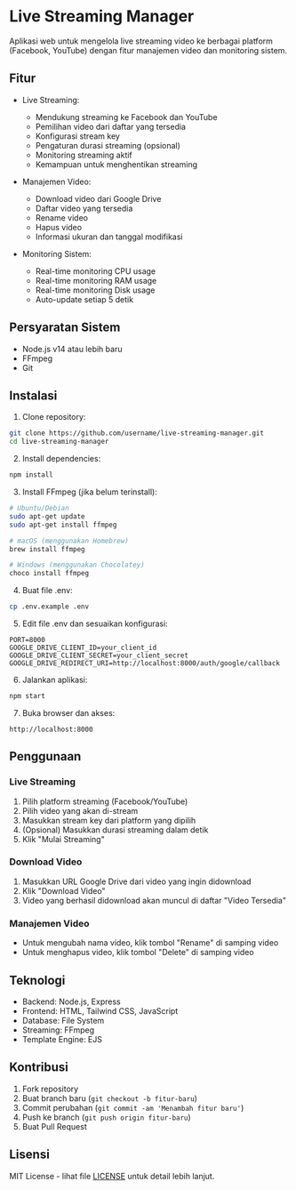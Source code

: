 # Live Streaming Manager

Aplikasi web untuk mengelola live streaming video ke berbagai platform (Facebook, YouTube) dengan fitur manajemen video dan monitoring sistem.

## Fitur

- Live Streaming:
  - Mendukung streaming ke Facebook dan YouTube
  - Pemilihan video dari daftar yang tersedia
  - Konfigurasi stream key
  - Pengaturan durasi streaming (opsional)
  - Monitoring streaming aktif
  - Kemampuan untuk menghentikan streaming

- Manajemen Video:
  - Download video dari Google Drive
  - Daftar video yang tersedia
  - Rename video
  - Hapus video
  - Informasi ukuran dan tanggal modifikasi

- Monitoring Sistem:
  - Real-time monitoring CPU usage
  - Real-time monitoring RAM usage
  - Real-time monitoring Disk usage
  - Auto-update setiap 5 detik

## Persyaratan Sistem

- Node.js v14 atau lebih baru
- FFmpeg
- Git

## Instalasi

1. Clone repository:
```bash
git clone https://github.com/username/live-streaming-manager.git
cd live-streaming-manager
```

2. Install dependencies:
```bash
npm install
```

3. Install FFmpeg (jika belum terinstall):
```bash
# Ubuntu/Debian
sudo apt-get update
sudo apt-get install ffmpeg

# macOS (menggunakan Homebrew)
brew install ffmpeg

# Windows (menggunakan Chocolatey)
choco install ffmpeg
```

4. Buat file .env:
```bash
cp .env.example .env
```

5. Edit file .env dan sesuaikan konfigurasi:
```
PORT=8000
GOOGLE_DRIVE_CLIENT_ID=your_client_id
GOOGLE_DRIVE_CLIENT_SECRET=your_client_secret
GOOGLE_DRIVE_REDIRECT_URI=http://localhost:8000/auth/google/callback
```

6. Jalankan aplikasi:
```bash
npm start
```

7. Buka browser dan akses:
```
http://localhost:8000
```

## Penggunaan

### Live Streaming

1. Pilih platform streaming (Facebook/YouTube)
2. Pilih video yang akan di-stream
3. Masukkan stream key dari platform yang dipilih
4. (Opsional) Masukkan durasi streaming dalam detik
5. Klik "Mulai Streaming"

### Download Video

1. Masukkan URL Google Drive dari video yang ingin didownload
2. Klik "Download Video"
3. Video yang berhasil didownload akan muncul di daftar "Video Tersedia"

### Manajemen Video

- Untuk mengubah nama video, klik tombol "Rename" di samping video
- Untuk menghapus video, klik tombol "Delete" di samping video

## Teknologi

- Backend: Node.js, Express
- Frontend: HTML, Tailwind CSS, JavaScript
- Database: File System
- Streaming: FFmpeg
- Template Engine: EJS

## Kontribusi

1. Fork repository
2. Buat branch baru (`git checkout -b fitur-baru`)
3. Commit perubahan (`git commit -am 'Menambah fitur baru'`)
4. Push ke branch (`git push origin fitur-baru`)
5. Buat Pull Request

## Lisensi

MIT License - lihat file [LICENSE](LICENSE) untuk detail lebih lanjut.